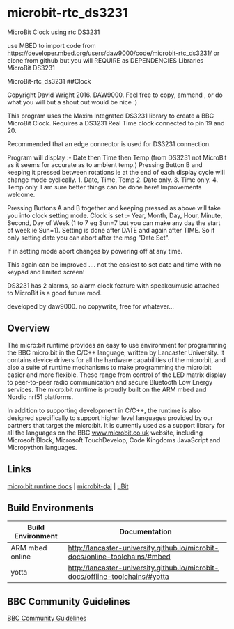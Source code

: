 # microbit-rtc_ds3231
MicroBit Clock using rtc DS3231

use MBED to import code from
https://developer.mbed.org/users/daw9000/code/microbit-rtc_ds3231/
or clone from github but you will REQUIRE as DEPENDENCIES
Libraries
MicroBit
DS3231

MicroBit-rtc_ds3231
##Clock

Copyright  David Wright 2016. DAW9000.
Feel free to copy, ammend , or do what you will but a shout out would be nice :)


This program uses the Maxim Integrated DS3231 library to create a BBC MicroBit
Clock. Requires a DS3231 Real Time clock connected to pin 19 and 20.

Recommended that an edge connector is used for DS3231 connection.

Program will display :-
    Date then Time then Temp (from DS3231 not MicroBit as it seems for
    accurate as to ambient temp.)
    Pressing Button B and keeping it pressed between rotations ie at the end
    of each display cycle will change mode cyclically.
    1. Date, Time, Temp
    2. Date only.
    3. Time only.
    4. Temp only.
I am sure better things can be done here! Improvements welcome.

Pressing Buttons A and B together and keeping pressed as above will take
you into clock setting mode.
Clock is set :-
Year, Month, Day, Hour, Minute, Second, Day of Week (1 to 7 eg Sun=7 but you can
make any day the start of week ie Sun=1).
Setting is done after DATE and again after TIME. So if only setting date
you can abort after the msg "Date Set".

If in setting mode abort changes by powering off at any time.

This again can be improved .... not the easiest to set date and time with
no keypad and limited screen!

DS3231 has 2 alarms, so alarm clock feature with speaker/music attached to
MicroBit is a good future mod.



developed by daw9000. no copywrite, free for whatever...

## Overview

The micro:bit runtime provides an easy to use environment for programming the BBC micro:bit in the C/C++ language, written by Lancaster University. It contains device drivers for all the hardware capabilities of the micro:bit, and also a suite of runtime mechanisms to make programming the micro:bit easier and more flexible. These range from control of the LED matrix display to peer-to-peer radio communication and secure Bluetooth Low Energy services. The micro:bit runtime is proudly built on the ARM mbed and Nordic nrf51 platforms.

In addition to supporting development in C/C++, the runtime is also designed specifically to support higher level languages provided by our partners that target the micro:bit. It is currently used as a support library for all the languages on the BBC www.microbit.co.uk website, including Microsoft Block, Microsoft TouchDevelop, Code Kingdoms JavaScript and Micropython languages.

## Links

[micro:bit runtime docs](http://lancaster-university.github.io/microbit-docs/) | [microbit-dal](https://github.com/lancaster-university/microbit-dal) |  [uBit](https://github.com/lancaster-university/microbit)

## Build Environments

| Build Environment | Documentation |
| ------------- |-------------|
| ARM mbed online | http://lancaster-university.github.io/microbit-docs/online-toolchains/#mbed |
| yotta  | http://lancaster-university.github.io/microbit-docs/offline-toolchains/#yotta |

## BBC Community Guidelines

[BBC Community Guidelines](https://www.microbit.co.uk/help#sect_cg)
